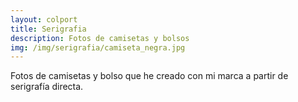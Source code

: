 ```yaml
---
layout: colport
title: Serigrafia
description: Fotos de camisetas y bolsos
img: /img/serigrafia/camiseta_negra.jpg
---
```


Fotos de camisetas y bolso que he creado con mi marca a partir de serigrafía directa.

<div class="section group">
        <div class="col span_4_of_12">
	  <img class="image_enlarge" src="{{ site.baseurl }}/img/serigrafia/camiseta_negra.jpg" alt=""/>
	</div>
        <div class="col span_4_of_12">
          <img class="image_enlarge" src="{{ site.baseurl }}/img/serigrafia/bolso.jpg" alt=""/>
	</div>
        <div class="col span_4_of_12">
	  <img class="image_enlarge" src="{{ site.baseurl }}/img/serigrafia/camiseta_rosa.jpg" alt=""/>
	</div>
</div>
